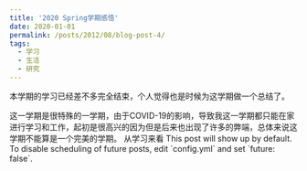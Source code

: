 ```yaml
---
title: '2020 Spring学期感悟'
date: 2020-01-01
permalink: /posts/2012/08/blog-post-4/
tags:
  - 学习
  - 生活
  - 研究
---
```

  <P>本学期的学习已经差不多完全结束，个人觉得也是时候为这学期做一个总结了。
  <P>这一学期是很特殊的一学期，由于COVID-19的影响，导致我这一学期都只能在家进行学习和工作，起初是很高兴的因为但是后来也出现了许多的弊端，总体来说这学期不能算是一个完美的学期。
  从学习来看
This post will show up by default. To disable scheduling of future posts, edit `config.yml` and set `future: false`. 
